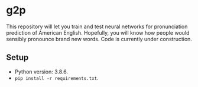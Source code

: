 # g2p
This repository will let you train and test neural networks for pronunciation prediction of American English. Hopefully, you will know how people would sensibly pronounce brand new words. Code is currently under construction.

## Setup
* Python version: 3.8.6.
* ```pip install -r requirements.txt```.
